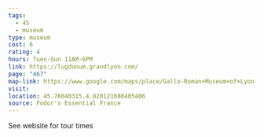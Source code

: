 ```yaml
---
tags:
  - 4S
  - museum
type: museum
cost: 6
rating: 4
hours: Tues-Sun 11AM-6PM
link: https://lugdunum.grandlyon.com/
page: "467"
map-link: https://www.google.com/maps/place/Gallo-Roman+Museum+of+Lyon-Fourvi%C3%A8re/@45.7603801,4.8196057,20z/data=!3m1!5s0x47f4eba8c5179a4b:0xee0eebc70ea32b4f!4m6!3m5!1s0x47f4ebaee66e341f:0x25da70f827915f41!8m2!3d45.7604255!4d4.8199666!16s%2Fm%2F064mxyx?entry=ttu&g_ep=EgoyMDI0MDkyNS4wIKXMDSoASAFQAw%3D%3D
visit: 
location: 45.76040315,4.820121680405406
source: Fodor's Essential France
---
```

See website for tour times